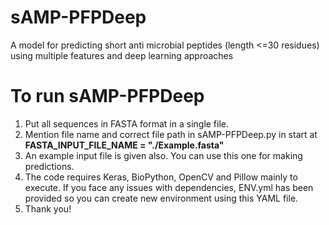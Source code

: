 # sAMP-PFPDeep
A model for predicting short anti microbial peptides (length &lt;=30 residues) using multiple features and deep learning approaches

# To run sAMP-PFPDeep
1. Put all sequences in FASTA format in a single file. 
2. Mention file name and correct file path in sAMP-PFPDeep.py in start at **FASTA_INPUT_FILE_NAME = "./Example.fasta"**
3. An example input file is given also. You can use this one for making predictions. 
4. The code requires Keras, BioPython, OpenCV and Pillow mainly to execute. If you face any issues with dependencies, ENV.yml has been provided so you can create new environment using this YAML file.
5. Thank you!
